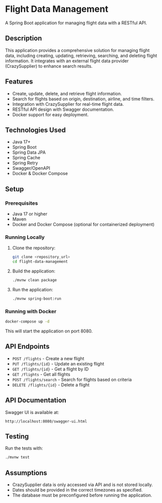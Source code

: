 # Flight Data Management

A Spring Boot application for managing flight data with a RESTful API.

## Description

This application provides a comprehensive solution for managing flight data, including creating, updating, retrieving, searching, and deleting flight information. It integrates with an external flight data provider (CrazySupplier) to enhance search results.

## Features

* Create, update, delete, and retrieve flight information.
* Search for flights based on origin, destination, airline, and time filters.
* Integration with CrazySupplier for real-time flight data.
* RESTful API design with Swagger documentation.
* Docker support for easy deployment.

## Technologies Used

* Java 17+
* Spring Boot
* Spring Data JPA
* Spring Cache
* Spring Retry
* Swagger/OpenAPI
* Docker & Docker Compose

## Setup

### Prerequisites

* Java 17 or higher
* Maven
* Docker and Docker Compose (optional for containerized deployment)

### Running Locally

1. Clone the repository:

   ```bash
   git clone <repository_url>
   cd flight-data-management
   ```

2. Build the application:

   ```bash
   ./mvnw clean package
   ```

3. Run the application:

   ```bash
   ./mvnw spring-boot:run
   ```

### Running with Docker

```bash
docker-compose up -d
```

This will start the application on port 8080.

## API Endpoints

* `POST /flights` - Create a new flight
* `PUT /flights/{id}` - Update an existing flight
* `GET /flights/{id}` - Get a flight by ID
* `GET /flights` - Get all flights
* `POST /flights/search` - Search for flights based on criteria
* `DELETE /flights/{id}` - Delete a flight

## API Documentation

Swagger UI is available at:

```
http://localhost:8080/swagger-ui.html
```

## Testing

Run the tests with:

```bash
./mvnw test
```

## Assumptions

* CrazySupplier data is only accessed via API and is not stored locally.
* Dates should be provided in the correct timezones as specified.
* The database must be preconfigured before running the application.
